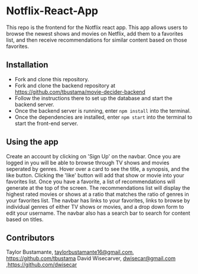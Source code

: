 # Notflix-React-App

This repo is the frontend for the Notflix react app. This app allows users to browse the newest shows and movies on Netflix, add them to a favorites list, and then receive recommendations for similar content based on those favorites.

## Installation

- Fork and clone this repository. 
- Fork and clone the backend repository at https://github.com/tbustama/movie-decider-backend
- Follow the instructions there to set up the database and start the backend server.
- Once the backend server is running, enter `npm install` into the terminal.
- Once the dependencies are installed, enter `npm start` into the terminal to start the front-end server.

## Using the app

Create an account by clicking on 'Sign Up' on the navbar. Once you are logged in you will be able to browse through TV shows and movies seperated by genres. Hover over a card to see the title, a synopsis, and the like button. Clicking the 'like' button will add that show or movie into your favorites list. Once you have a favorite, a list of recommendations will generate at the top of the screen. The recommendations list will display the highest rated movies or shows at a ratio that matches the ratio of genres in your favorites list. The navbar has links to your favorites, links to browse by individual genres of either TV shows or movies, and a drop down form to edit your username. The navbar also has a search bar to search for content based on titles.

## Contributors
Taylor Bustamante, taylorbustamante16@gmail.com, https://github.com/tbustama
David Wisecarver, dwisecar@gmail.com ,https://github.com/dwisecar